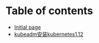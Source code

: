 # Table of contents

* [Initial page](README.md)
* [kubeadm安装kubernetes1.12](kubeadm-an-zhuang-kubernetes1.12.md)

